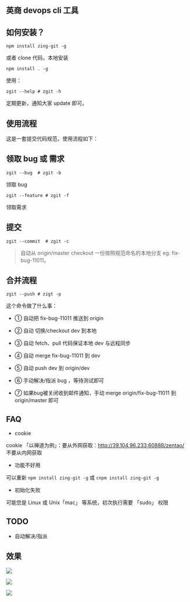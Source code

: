 ## 英商 devops cli 工具     


 
## 如何安装？

```shell
npm install zing-git -g
```

或者 clone 代码，本地安装

```shell
npm install . -g
```

使用：

```
zgit --help # zgit -h
```    

定期更新，通知大家 update 即可。

## 使用流程

这是一套提交代码规范，使用流程如下：

## 领取 bug 或 需求

```shell
zgit --bug  # zgit -b
```
领取 bug

```shell
zgit --feature # zgit -f
```
领取需求


##  提交

```shell
zgit --commit  # zgit -c
```

> 自动从 origin/master checkout 一份按照规范命名的本地分支 eg: fix-bug-11011。
    
## 合并流程

```shell
zgit --push # zigt -p
```
这个命令做了什么事：

- ① 自动把 fix-bug-11011 推送到 origin

- ② 自动 切换/checkout dev 到本地

- ③ 自动 fetch、pull 代码保证本地 dev 与远程同步

- ④ 自动 merge fix-bug-11011 到 dev 

- ⑤ 自动 push dev 到 origin/dev

- ⑥ 手动解决/指派 bug ，等待测试即可

- ⑦ 如果bug被关闭收到邮件通知，手动 merge origin/fix-bug-11011 到 origin/master 即可

     
    
    
## FAQ

- cookie

 cookie 「以禅道为例」：要从外网获取：http://39.104.96.233:60888/zentao/  不要从内网获取
 
- 功能不好用
 
 可以重新 `npm install zing-git -g` 或 `cnpm install zing-git -g`

- 初始化失败

 可能您是 Linux 或 Unix「mac」 等系统，初次执行需要 「sudo」 权限
 

## TODO

- 自动解决/指派


## 效果

![](http://www.gitrue.com:9000/image/A95FE3D1DCBD16064DF8824783448546.jpg)

![](http://www.gitrue.com:9000/image/A7055320A68EEF852DBA77002AEFBEED.jpg)

![](http://www.gitrue.com:9000/image/92330D317E10D026EC3E1C3EFD7755EB.png)
